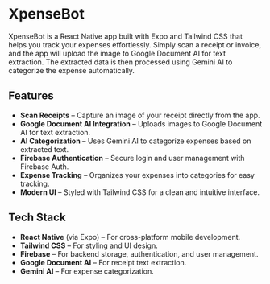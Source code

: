 # XpenseBot

XpenseBot is a React Native app built with Expo and Tailwind CSS that helps you track your expenses effortlessly. Simply scan a receipt or invoice, and the app will upload the image to Google Document AI for text extraction. The extracted data is then processed using Gemini AI to categorize the expense automatically.

## Features

- **Scan Receipts** – Capture an image of your receipt directly from the app.
- **Google Document AI Integration** – Uploads images to Google Document AI for text extraction.
- **AI Categorization** – Uses Gemini AI to categorize expenses based on extracted text.
- **Firebase Authentication** – Secure login and user management with Firebase Auth.
- **Expense Tracking** – Organizes your expenses into categories for easy tracking.
- **Modern UI** – Styled with Tailwind CSS for a clean and intuitive interface.

## Tech Stack

- **React Native** (via Expo) – For cross-platform mobile development.
- **Tailwind CSS** – For styling and UI design.
- **Firebase** – For backend storage, authentication, and user management.
- **Google Document AI** – For receipt text extraction.
- **Gemini AI** – For expense categorization.


